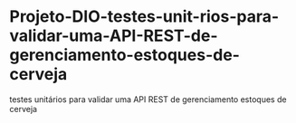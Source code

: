 # Projeto-DIO-testes-unit-rios-para-validar-uma-API-REST-de-gerenciamento-estoques-de-cerveja
testes unitários para validar uma API REST de gerenciamento estoques de cerveja
